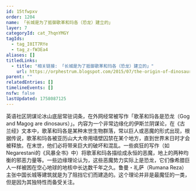 ```yaml
---
id: 15tfwpxv
order: 1204
name: 「长城是为了抵御歌革和玛各（恐龙）建立的」
layer: 7
categoryId: cat_7hqnYMGY
tagIds:
  - tag_I0IT7RYe
  - tag_z-fW3Ea4
aliases: []
titledLinks:
  - title: "相关链接: 「长城是为了抵御歌革和玛各（恐龙）建立的」"
    url: https://orphestrum.blogspot.com/2015/07/the-origin-of-dinosaurs-and-dragons_61.html
parent: ""
relatedEntries: []
timelineEvents: []
nsfw: false
lastUpdated: 1758087125
---
```


英语社区阴谋论冰山底层常驻词条，在外网经常被写作「歌革和玛各是恐龙（Gog and Magog are dinosaurs）」。内容为一个非常边缘化的伊斯兰阴谋论，在《古兰经》文本中，歌革和玛各是某种末世生物群落，常以巨人或恶魔的形式出现，根据传说，歌革和玛各被亚历山大大帝用墙壁囚禁在某个地方，直到世界末日时才会被释放。在末世，他们必将带来巨大的破坏和混乱。一些疯狂的写作（如Negarestani的《风暴全书》中）将歌革和玛各描绘成永恒的恶魔，地上的两种均衡的邪恶力量等。一些边缘理论认为，这些恶魔势力实际上是恐龙，它们像希腊巨人一样被困在空心地球的地核中长达数千年之久。鲁曼・礼萨（Rumana Reza）主张中国长城等建筑就是为了阻挡它们而建造的。这个理论并非是最魔怔的一类，但是因为其独特性而备受关注。